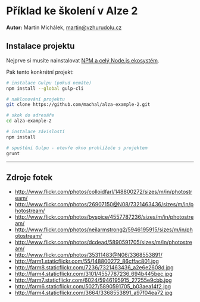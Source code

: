 # Příklad ke školení v Alze 2

**Autor:** Martin Michálek, martin@vzhurudolu.cz

## Instalace projektu

Nejprve si musíte nainstalovat [NPM a celý Node.js ekosystém](http://www.vzhurudolu.cz/prirucka/node-instalace).

Pak tento konkrétní projekt:

```bash
# instalace Gulpu (pokud nemáte)
npm install --global gulp-cli

# naklonování projektu
git clone https://github.com/machal/alza-example-2.git

# skok do adresáře
cd alza-example-2

# instalace závislostí
npm install

# spuštění Gulpu - otevře okno prohlížeče s projektem
grunt
```

---


## Zdroje fotek

- http://www.flickr.com/photos/colloidfarl/148800272/sizes/m/in/photostream/
- http://www.flickr.com/photos/26907150@N08/7321463436/sizes/m/in/photostream/
- http://www.flickr.com/photos/byspice/4557787236/sizes/m/in/photostream/
- http://www.flickr.com/photos/neilarmstrong2/5946195915/sizes/m/in/photostream/
- http://www.flickr.com/photos/dcdead/5890591705/sizes/m/in/photostream/
- http://www.flickr.com/photos/35311483@N06/3368553891/
- http://farm1.staticflickr.com/55/148800272_86cffac801.jpg
- http://farm8.staticflickr.com/7236/7321463436_a2e6e2608d.jpg
- http://farm4.staticflickr.com/3101/4557787236_694b445bec.jpg
- http://farm7.staticflickr.com/6024/5946195915_27255e9cbb.jpg
- http://farm6.staticflickr.com/5027/5890591705_b03aea14f2.jpg
- http://farm4.staticflickr.com/3664/3368553891_a97f04ea72.jpg


